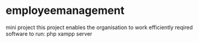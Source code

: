 # employeemanagement
mini project
this project enables the organisation to work efficiently 
reqired software to run:
php 
xampp server
